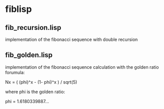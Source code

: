 fiblisp
=======

##  fib_recursion.lisp

implementation of the fibonacci sequence with double recursion



## fib_golden.lisp

implementation of the fibonacci sequence calculation with the golden ratio forumula:

Nx = ( (phi)^x - (1- phi)^x ) / sqrt(5)

where phi is the golden ratio:

phi = 1.6180339887...

